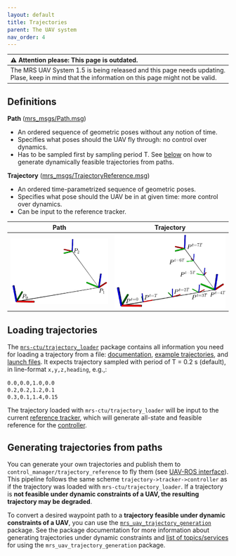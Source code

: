 ```yaml
---
layout: default
title: Trajectories
parent: The UAV system
nav_order: 4
---
```


| :warning: **Attention please: This page is outdated.**                                                                                           |
| :---                                                                                                                                             |
| The MRS UAV System 1.5 is being released and this page needs updating. Plase, keep in mind that the information on this page might not be valid. |

## Definitions
**Path** ([mrs_msgs/Path.msg](https://ctu-mrs.github.io/mrs_msgs/msg/Path.html))

- An ordered sequence of geometric poses without any notion of time.
- Specifies what poses should the UAV fly through: no control over dynamics.
- Has to be sampled first by sampling period T. See [below](https://ctu-mrs.github.io/docs/system/trajectories.html#generating-trajectories-from-paths) on how to generate dynamically feasible trajectories from paths.

**Trajectory** ([mrs_msgs/TrajectoryReference.msg](https://ctu-mrs.github.io/mrs_msgs/msg/TrajectoryReference.html))

- An ordered time-parametrized sequence of geometric poses.
- Specifies what pose should the UAV be in at given time: more control over dynamics.
- Can be input to the reference tracker.

| Path                           | Trajectory                           |
|--------------------------------|--------------------------------------|
| ![](fig/trajectories/path.png) | ![](fig/trajectories/trajectory.png) |

## Loading trajectories

The [`mrs-ctu/trajectory_loader`](https://github.com/ctu-mrs/trajectory_loader) package contains all information you need for loading a trajectory from a file: [documentation](https://github.com/ctu-mrs/trajectory_loader), [example trajectories](https://github.com/ctu-mrs/trajectory_loader/tree/master/sample_trajectories), and [launch files](https://github.com/ctu-mrs/trajectory_loader/tree/master/launch).
It expects trajectory sampled with period of T = 0.2 s (default), in line-format `x,y,z,heading`, e.g.,:
```
0.0,0.0,1.0,0.0
0.2,0.2,1.2,0.1
0.3,0.1,1.4,0.15
```
The trajectory loaded with `mrs-ctu/trajectory_loader` will be input to the current [reference tracker](https://ctu-mrs.github.io/docs/software/uav_core/mrs_uav_trackers/), which will generate all-state and feasible reference for the [controller](https://ctu-mrs.github.io/docs/software/uav_core/mrs_uav_controllers/).

## Generating trajectories from paths

You can generate your own trajectories and publish them to `control_manager/trajectory_reference` to fly them (see [UAV-ROS interface](https://ctu-mrs.github.io/docs/system/uav_ros_interface.html#selected-services-for-program-to-machine-interaction)).
This pipeline follows the same scheme `trajectory->tracker->controller` as if the trajectory was loaded with `mrs-ctu/trajectory_loader`.
If a trajectory is **not feasible under dynamic constraints of a UAV, the resulting trajectory may be degraded**.

To convert a desired waypoint path to a **trajectory feasible under dynamic constraints of a UAV**, you can use the [`mrs_uav_trajectory_generation`](https://github.com/ctu-mrs/mrs_uav_trajectory_generation) package.
See the package documentation for more information about generating trajectories under dynamic constraints and [list of topics/services](https://ctu-mrs.github.io/docs/system/uav_ros_interface.html#trajectory-generation) for using the `mrs_uav_trajectory_generation` package.
